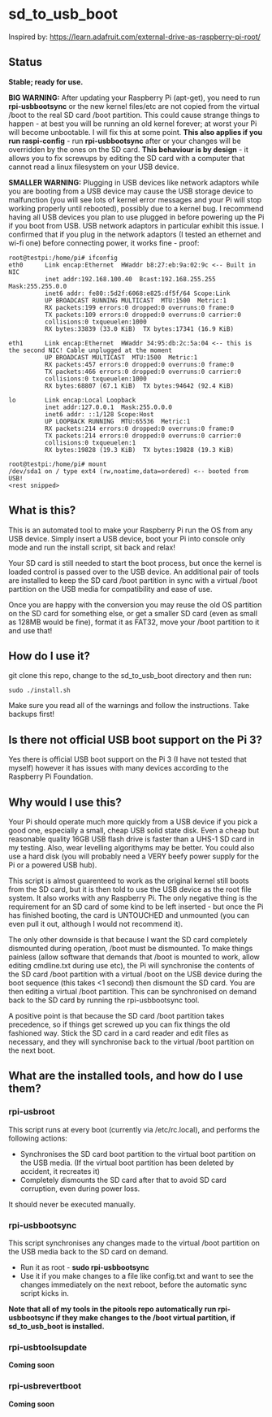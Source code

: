 # sd_to_usb_boot

Inspired by: https://learn.adafruit.com/external-drive-as-raspberry-pi-root/

## Status

**Stable; ready for use.**

**BIG WARNING:** After updating your Raspberry Pi (apt-get), you need to run **rpi-usbbootsync** or the new kernel files/etc are not copied from the virtual /boot to the real SD card /boot partition. This could cause strange things to happen - at best you will be running an old kernel forever; at worst your Pi will become unbootable. I will fix this at some point. **This also applies if you run raspi-config** - run **rpi-usbbootsync** after or your changes will be overridden by the ones on the SD card. **This behaviour is by design** - it allows you to fix screwups by editing the SD card with a computer that cannot read a linux filesystem on your USB device.

**SMALLER WARNING:** Plugging in USB devices like network adaptors while you are booting from a USB device may cause the USB storage device to malfunction (you will see lots of kernel error messages and your Pi will stop working properly until rebooted), possibly due to a kernel bug. I recommend having all USB devices you plan to use plugged in before powering up the Pi if you boot from USB. USB network adaptors in particular exhibit this issue. I confirmed that if you plug in the network adaptors (I tested an ethernet and wi-fi one) before connecting power, it works fine - proof:

```
root@testpi:/home/pi# ifconfig
eth0      Link encap:Ethernet  HWaddr b8:27:eb:9a:02:9c <-- Built in NIC
          inet addr:192.168.100.40  Bcast:192.168.255.255  Mask:255.255.0.0
          inet6 addr: fe80::5d2f:6068:e825:df5f/64 Scope:Link
          UP BROADCAST RUNNING MULTICAST  MTU:1500  Metric:1
          RX packets:199 errors:0 dropped:0 overruns:0 frame:0
          TX packets:109 errors:0 dropped:0 overruns:0 carrier:0
          collisions:0 txqueuelen:1000
          RX bytes:33839 (33.0 KiB)  TX bytes:17341 (16.9 KiB)

eth1      Link encap:Ethernet  HWaddr 34:95:db:2c:5a:04 <-- this is the second NIC! Cable unplugged at the moment
          UP BROADCAST MULTICAST  MTU:1500  Metric:1
          RX packets:457 errors:0 dropped:0 overruns:0 frame:0
          TX packets:466 errors:0 dropped:0 overruns:0 carrier:0
          collisions:0 txqueuelen:1000
          RX bytes:68807 (67.1 KiB)  TX bytes:94642 (92.4 KiB)

lo        Link encap:Local Loopback
          inet addr:127.0.0.1  Mask:255.0.0.0
          inet6 addr: ::1/128 Scope:Host
          UP LOOPBACK RUNNING  MTU:65536  Metric:1
          RX packets:214 errors:0 dropped:0 overruns:0 frame:0
          TX packets:214 errors:0 dropped:0 overruns:0 carrier:0
          collisions:0 txqueuelen:1
          RX bytes:19828 (19.3 KiB)  TX bytes:19828 (19.3 KiB)
          
root@testpi:/home/pi# mount
/dev/sda1 on / type ext4 (rw,noatime,data=ordered) <-- booted from USB!
<rest snipped>
```

## What is this?

This is an automated tool to make your Raspberry Pi run the OS from any USB device. Simply insert a USB device, boot your Pi into console only mode and run the install script, sit back and relax!

Your SD card is still needed to start the boot process, but once the kernel is loaded control is passed over to the USB device. An additional pair of tools are installed to keep the SD card /boot partition in sync with a virtual /boot partition on the USB media for compatibility and ease of use.

Once you are happy with the conversion you may reuse the old OS partition on the SD card for something else, or get a smaller SD card (even as small as 128MB would be fine), format it as FAT32, move your /boot partition to it and use that!

## How do I use it?

git clone this repo, change to the sd_to_usb_boot directory and then run:
```
sudo ./install.sh
```

Make sure you read all of the warnings and follow the instructions. Take backups first!

## Is there not official USB boot support on the Pi 3?

Yes there is official USB boot support on the Pi 3 (I have not tested that myself) however it has issues with many devices according to the Raspberry Pi Foundation.

##  Why would I use this?

Your Pi should operate much more quickly from a USB device if you pick a good one, especially a small, cheap USB solid state disk. Even a cheap but reasonable quality 16GB USB flash drive is faster than a UHS-1 SD card in my testing. Also, wear levelling algorithyms may be better. You could also use a hard disk (you will probably need a VERY beefy power supply for the Pi or a powered USB hub).

This script is almost guarenteed to work as the original kernel still boots from the SD card, but it is then told to use the USB device as the root file system. It also works with any Raspberry Pi. The only negative thing is the requirement for an SD card of some kind to be left inserted - but once the Pi has finished booting, the card is UNTOUCHED and unmounted (you can even pull it out, although I would not recommend it).

The only other downside is that because I want the SD card completely dismounted during operation, /boot must be dismounted. To make things painless (allow software that demands that /boot is mounted to work, allow editing cmdline.txt during use etc), the Pi will synchronise the contents of the SD card /boot partition with a virtual /boot on the USB device during the boot sequence (this takes <1 second) then dismount the SD card. You are then editing a virtual /boot partition. This can be synchronised on demand back to the SD card by running the rpi-usbbootsync tool.

A positive point is that because the SD card /boot partition takes precedence, so if things get screwed up you can fix things the old fashioned way. Stick the SD card in a card reader and edit files as necessary, and they will synchronise back to the virtual /boot partition on the next boot.

## What are the installed tools, and how do I use them?

### rpi-usbroot

This script runs at every boot (currently via /etc/rc.local), and performs the following actions:

* Synchronises the SD card boot partition to the virtual boot partition on the USB media. (If the virtual boot partition has been deleted by accident, it recreates it)
* Completely dismounts the SD card after that to avoid SD card corruption, even during power loss.

It should never be executed manually.

### rpi-usbbootsync

This script synchronises any changes made to the virtual /boot partition on the USB media back to the SD card on demand.

* Run it as root - **sudo rpi-usbbootsync**
* Use it if you make changes to a file like config.txt and want to see the changes immediately on the next reboot, before the automatic sync script kicks in.

**Note that all of my tools in the pitools repo automatically run rpi-usbbootsync if they make changes to the /boot virtual partition, if sd_to_usb_boot is installed.**

### rpi-usbtoolsupdate

**Coming soon**

### rpi-usbrevertboot

**Coming soon**
